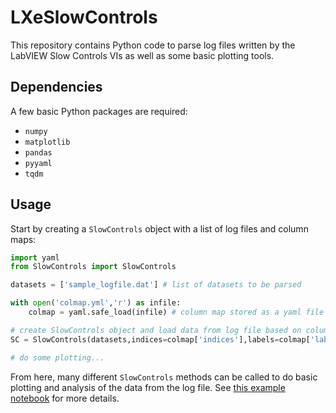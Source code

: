 # LXeSlowControls

This repository contains Python code to parse log files written by the LabVIEW Slow Controls VIs as well as some basic plotting tools.

## Dependencies

A few basic Python packages are required:

* `numpy`
* `matplotlib`
* `pandas`
* `pyyaml`
* `tqdm`

## Usage

Start by creating a `SlowControls` object with a list of log files and column maps:

```python
import yaml
from SlowControls import SlowControls

datasets = ['sample_logfile.dat'] # list of datasets to be parsed

with open('colmap.yml','r') as infile:
    colmap = yaml.safe_load(infile) # column map stored as a yaml file

# create SlowControls object and load data from log file based on column maps
SC = SlowControls(datasets,indices=colmap['indices'],labels=colmap['labels'])

# do some plotting...
```

From here, many different `SlowControls` methods can be called to do basic plotting and analysis of the data from the log file. See [this example notebook](https://github.com/clarkehardy/LXeSlowControls/blob/main/Notebooks/Example.ipynb) for more details.
